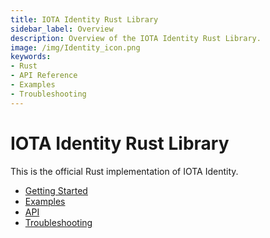 ```yaml
---
title: IOTA Identity Rust Library
sidebar_label: Overview
description: Overview of the IOTA Identity Rust Library.
image: /img/Identity_icon.png
keywords:
- Rust
- API Reference
- Examples
- Troubleshooting
---
```


# IOTA Identity Rust Library

This is the official Rust implementation of IOTA Identity.

- [Getting Started](./getting_started)
- [Examples](./examples)
- [API](./api_reference)
- [Troubleshooting](./troubleshooting)
